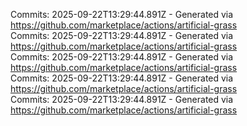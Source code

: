 Commits: 2025-09-22T13:29:44.891Z - Generated via https://github.com/marketplace/actions/artificial-grass
<br>
Commits: 2025-09-22T13:29:44.891Z - Generated via https://github.com/marketplace/actions/artificial-grass
<br>
Commits: 2025-09-22T13:29:44.891Z - Generated via https://github.com/marketplace/actions/artificial-grass
<br>
Commits: 2025-09-22T13:29:44.891Z - Generated via https://github.com/marketplace/actions/artificial-grass
<br>
Commits: 2025-09-22T13:29:44.891Z - Generated via https://github.com/marketplace/actions/artificial-grass
<br>
